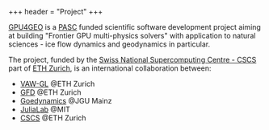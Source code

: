 +++
header = "Project"
+++

[GPU4GEO](https://www.pasc-ch.org/projects/2021-2024/gpu4geo/) is a [PASC](https://www.pasc-ch.org) funded scientific software development project aiming at building "Frontier GPU multi-physics solvers" with application to natural sciences - ice flow dynamics and geodynamics in particular.

The project, funded by the [Swiss National Supercomputing Centre - CSCS](https://www.cscs.ch) part of [ETH Zurich](https://ethz.ch/en.html), is an international collaboration between:
- [VAW-GL](https://vaw.ethz.ch/en/research/glaciology.html) @ETH Zurich
- [GFD](https://gfd.ethz.ch) @ETH Zurich
- [Goedynamics](https://www.geosciences.uni-mainz.de/geophysics-and-geodynamics/team/univ-prof-dr-boris-kaus/) @JGU Mainz
- [JuliaLab](https://julia.mit.edu) @MIT
- [CSCS](https://www.cscs.ch) @ETH Zurich



